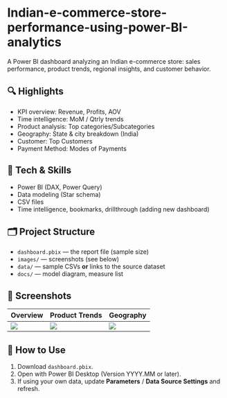# Indian-e-commerce-store-performance-using-power-BI-analytics
A Power BI dashboard analyzing an Indian e-commerce store: sales performance, product trends, regional insights, and customer behavior.

## 🔍 Highlights
- KPI overview: Revenue, Profits, AOV
- Time intelligence: MoM / Qtrly trends
- Product analysis: Top categories/Subcategories
- Geography: State & city breakdown (India)
- Customer: Top Customers
- Payment Method: Modes of Payments 

## 🧱 Tech & Skills
- Power BI (DAX, Power Query)
- Data modeling (Star schema)
- CSV files
- Time intelligence, bookmarks, drillthrough (adding new dashboard)

## 🗂️ Project Structure
- `dashboard.pbix` — the report file (sample size)
- `images/` — screenshots (see below)
- `data/` — sample CSVs **or** links to the source dataset
- `docs/` — model diagram, measure list

## 📸 Screenshots
| Overview | Product Trends | Geography |
|---|---|---|
| ![](images/overview.png) | ![](images/category-trends.png) | ![](images/geo.png) |

## 🧪 How to Use
1. Download `dashboard.pbix`.
2. Open with Power BI Desktop (Version YYYY.MM or later).
3. If using your own data, update **Parameters** / **Data Source Settings** and refresh.


